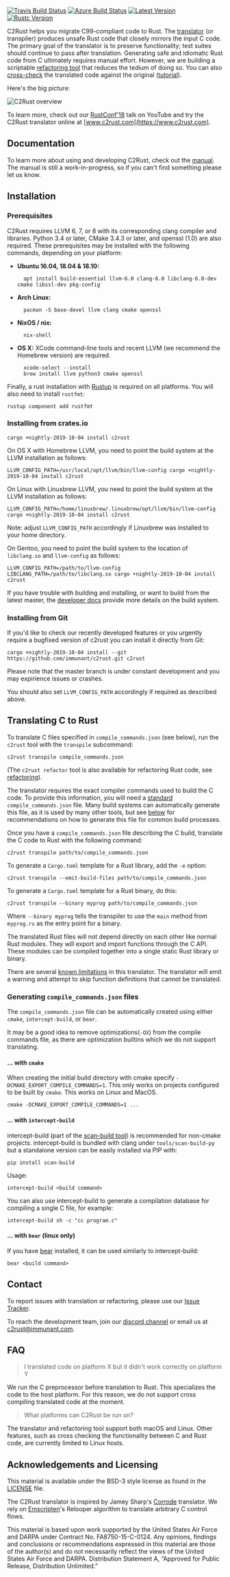 [![Travis Build Status]][travis] [![Azure Build Status]][azure] [![Latest Version]][crates.io] [![Rustc Version]](#)

[Travis Build Status]: https://api.travis-ci.org/immunant/c2rust.svg?branch=master
[travis]: https://travis-ci.org/immunant/c2rust
[Azure Build Status]: https://dev.azure.com/immunant/c2rust/_apis/build/status/immunant.c2rust?branchName=master
[azure]: https://dev.azure.com/immunant/c2rust/_build/latest?definitionId=1&branchName=master
[Latest Version]: https://img.shields.io/crates/v/c2rust.svg
[crates.io]: https://crates.io/crates/c2rust
[Rustc Version]: https://img.shields.io/badge/rustc-nightly--2019--10--04-lightgrey.svg "Rustc nightly-2019-10-04"

C2Rust helps you migrate C99-compliant code to Rust. The [translator](c2rust-transpile) (or transpiler) produces unsafe Rust code that closely mirrors the input C code. The primary goal of the translator is to preserve functionality; test suites should continue to pass after translation. Generating safe and idiomatic Rust code from C ultimately requires manual effort. However, we are building a scriptable [refactoring tool](c2rust-refactor) that reduces the tedium of doing so. You can also [cross-check](cross-checks) the translated code against the original ([tutorial](docs/cross-check-tutorial.md)).

Here's the big picture:

![C2Rust overview](docs/c2rust-overview.png "C2Rust overview")

To learn more, check out our [RustConf'18](https://www.youtube.com/watch?v=WEsR0Vv7jhg) talk on YouTube and try the C2Rust translator online at [www.c2rust.com](https://www.c2rust.com).

## Documentation

To learn more about using and developing C2Rust, check out the [manual](https://c2rust.com/manual/). The manual is still a work-in-progress, so if you can't find something please let us know.

## Installation

### Prerequisites

C2Rust requires LLVM 6, 7, or 8 with its corresponding clang compiler and libraries. Python 3.4 or later, CMake 3.4.3 or later, and openssl (1.0) are also required. These prerequisites may be installed with the following commands, depending on your platform:

- **Ubuntu 16.04, 18.04 & 18.10:**

        apt install build-essential llvm-6.0 clang-6.0 libclang-6.0-dev cmake libssl-dev pkg-config

- **Arch Linux:**

        pacman -S base-devel llvm clang cmake openssl
        
- **NixOS / nix:**

        nix-shell

- **OS X:** XCode command-line tools and recent LLVM (we recommend the Homebrew version) are required.

        xcode-select --install
        brew install llvm python3 cmake openssl


Finally, a rust installation with [Rustup](https://rustup.rs/) is required on all platforms. You will also need to install `rustfmt`:

    rustup component add rustfmt


### Installing from crates.io

    cargo +nightly-2019-10-04 install c2rust

On OS X with Homebrew LLVM, you need to point the build system at the LLVM installation as follows:

    LLVM_CONFIG_PATH=/usr/local/opt/llvm/bin/llvm-config cargo +nightly-2019-10-04 install c2rust

On Linux with Linuxbrew LLVM, you need to point the build system at the LLVM installation as follows:

    LLVM_CONFIG_PATH=/home/linuxbrew/.linuxbrew/opt/llvm/bin/llvm-config cargo +nightly-2019-10-04 install c2rust    

Note: adjust `LLVM_CONFIG_PATH` accordingly if Linuxbrew was installed to your home directory.

On Gentoo, you need to point the build system to the location of `libclang.so` 
  and `llvm-config` as follows:

    LLVM_CONFIG_PATH=/path/to/llvm-config LIBCLANG_PATH=/path/to/libclang.so cargo +nightly-2019-10-04 install c2rust 


If you have trouble with building and installing, or want to build from the latest master, the [developer docs](docs/README-developers.md#building-with-system-llvm-libraries) provide more details on the build system.

### Installing from Git

If you'd like to check our recently developed features or you urgently require a bugfixed version of c2rust
you can install it directly from Git:

    cargo +nightly-2019-10-04 install --git https://github.com/immunant/c2rust.git c2rust
   
Please note that the master branch is under constant development and you may expirience issues or crashes.

You should also set `LLVM_CONFIG_PATH` accordingly if required as described above.

## Translating C to Rust

To translate C files specified in `compile_commands.json` (see below), run the `c2rust` tool with the `transpile` subcommand:

    c2rust transpile compile_commands.json

(The `c2rust refactor` tool is also available for refactoring Rust code, see [refactoring](c2rust-refactor/)).

The translator requires the exact compiler commands used to build the C code. To provide this information, you will need a [standard](https://clang.llvm.org/docs/JSONCompilationDatabase.html) `compile_commands.json` file. Many build systems can automatically generate this file, as it is used by many other tools, but see [below](#generating-compile_commandsjson-files) for recommendations on how to generate this file for common build processes.

Once you have a `compile_commands.json` file describing the C build, translate the C code to Rust with the following command:

    c2rust transpile path/to/compile_commands.json

To generate a `Cargo.toml` template for a Rust library, add the `-e` option:

    c2rust transpile --emit-build-files path/to/compile_commands.json

To generate a `Cargo.toml` template for a Rust binary, do this:

    c2rust transpile --binary myprog path/to/compile_commands.json

Where `--binary myprog` tells the transpiler to use the `main` method from `myprog.rs` as the entry point for a binary.

The translated Rust files will not depend directly on each other like
normal Rust modules. They will export and import functions through the C
API. These modules can be compiled together into a single static Rust
library or binary.

There are several [known limitations](docs/known-limitations.md) in this
translator. The translator will emit a warning and attempt to skip function
definitions that cannot be translated.

### Generating `compile_commands.json` files

The `compile_commands.json` file can be automatically created using
either `cmake`, `intercept-build`, or `bear`.

It may be a good idea to remove optimizations(`-OX`) from the compile commands
file, as there are optimization builtins which we do not support translating.

#### ... with `cmake`

When creating the initial build directory with cmake specify
`-DCMAKE_EXPORT_COMPILE_COMMANDS=1`. This only works on projects
configured to be built by `cmake`. This works on Linux and MacOS.

    cmake -DCMAKE_EXPORT_COMPILE_COMMANDS=1 ...

#### ... with `intercept-build`

intercept-build (part of the [scan-build
tool](https://github.com/rizsotto/scan-build)) is recommended for non-cmake
projects. intercept-build is bundled with clang under `tools/scan-build-py` but
a standalone version can be easily installed via PIP with:

    pip install scan-build

Usage:

    intercept-build <build command>

You can also use intercept-build to generate a compilation database for compiling a single C file, for example:

    intercept-build sh -c "cc program.c"

#### ... with `bear` (linux only)

If you have [bear](https://github.com/rizsotto/Bear) installed, it can be used similarly to intercept-build:

    bear <build command>

## Contact
To report issues with translation or refactoring, please use our [Issue Tracker](https://github.com/immunant/c2rust/issues).

To reach the development team, join our [discord channel](https://discord.gg/ANSrTuu) or email us at [c2rust@immunant.com](mailto:c2rust@immunant.com).

## FAQ

> I translated code on platform X but it didn't work correctly on platform Y

We run the C preprocessor before translation to Rust. This specializes the code to the host platform. For this reason, we do not support cross compiling translated code at the moment. 

> What platforms can C2Rust be run on?

The translator and refactoring tool support both macOS and Linux. Other features, such as cross checking the functionality between C and Rust code, are currently limited to Linux hosts. 

## Acknowledgements and Licensing

This material is available under the BSD-3 style license as found in the
[LICENSE](LICENSE) file.

The C2Rust translator is inspired by Jamey Sharp's [Corrode](https://github.com/jameysharp/corrode) translator. We rely on 
[Emscripten](https://github.com/kripken/emscripten)'s 
Relooper algorithm to translate arbitrary C control flows.

This material is based upon work supported by the United States Air Force and
DARPA under Contract No. FA8750-15-C-0124.  Any opinions, findings and
conclusions or recommendations  expressed in this material are those of the
author(s) and do not necessarily reflect the views of the United States Air
Force and DARPA.  Distribution Statement A, “Approved for Public Release,
Distribution Unlimited.”
